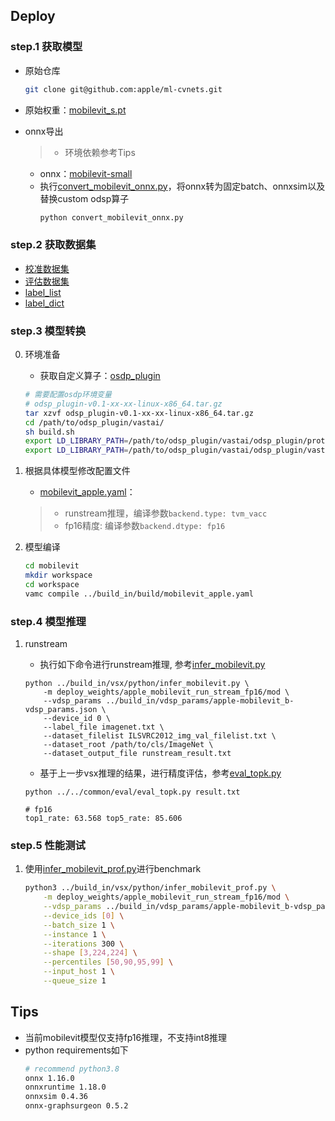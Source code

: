 ## Deploy
### step.1 获取模型
- 原始仓库
    ```bash
    git clone git@github.com:apple/ml-cvnets.git
    ```
- 原始权重：[mobilevit_s.pt](https://docs-assets.developer.apple.com/ml-research/models/cvnets/classification/mobilevit_s.pt)

- onnx导出
    > - 环境依赖参考Tips
    - onnx：[mobilevit-small](https://drive.google.com/drive/folders/10tZUDbEXoBvIAuEmvU3WDXuxLq50o23M?usp=sharing)
    - 执行[convert_mobilevit_onnx.py](./convert_mobilevit_onnx.py)，将onnx转为固定batch、onnxsim以及替换custom odsp算子
        ```bash
        python convert_mobilevit_onnx.py
        ```

### step.2 获取数据集
- [校准数据集](https:/image-net.org/challenges/LSVRC/2012/index.php)
- [评估数据集](https:/image-net.org/challenges/LSVRC/2012/index.php)
- [label_list](../../common/label/imagenet.txt)
- [label_dict](../../common/label/imagenet1000_clsid_to_human.txt)

### step.3 模型转换
0. 环境准备
    - 获取自定义算子：[osdp_plugin](http://devops.vastai.com/artifactProject/ai-release/version/AI_2.1_RC1/binary?page=1&limit=10)
    ```bash
    # 需要配置osdp环境变量
    # odsp_plugin-v0.1-xx-xx-linux-x86_64.tar.gz
    tar xzvf odsp_plugin-v0.1-xx-xx-linux-x86_64.tar.gz
    cd /path/to/odsp_plugin/vastai/
    sh build.sh
    export LD_LIBRARY_PATH=/path/to/odsp_plugin/vastai/odsp_plugin/protobuf/lib:$LD_LIBRARY_PATH
    export LD_LIBRARY_PATH=/path/to/odsp_plugin/vastai/odsp_plugin/vastai/lib:$LD_LIBRARY_PATH
    ```

1. 根据具体模型修改配置文件
    - [mobilevit_apple.yaml](../build_in/build/mobilevit_apple.yaml)：

    > - runstream推理，编译参数`backend.type: tvm_vacc`
    > - fp16精度: 编译参数`backend.dtype: fp16`

2. 模型编译

    ```bash
    cd mobilevit
    mkdir workspace
    cd workspace
    vamc compile ../build_in/build/mobilevit_apple.yaml
    ```

### step.4 模型推理
1. runstream
    - 执行如下命令进行runstream推理, 参考[infer_mobilevit.py](../build_in/vsx/python/infer_mobilevit.py)
    ```
    python ../build_in/vsx/python/infer_mobilevit.py \
        -m deploy_weights/apple_mobilevit_run_stream_fp16/mod \
        --vdsp_params ../build_in/vdsp_params/apple-mobilevit_b-vdsp_params.json \
        --device_id 0 \
        --label_file imagenet.txt \
        --dataset_filelist ILSVRC2012_img_val_filelist.txt \
        --dataset_root /path/to/cls/ImageNet \
        --dataset_output_file runstream_result.txt
    ```

    - 基于上一步vsx推理的结果，进行精度评估，参考[eval_topk.py](../../common/eval/eval_topk.py)
    ```
    python ../../common/eval/eval_topk.py result.txt
    ```

    ```
    # fp16
    top1_rate: 63.568 top5_rate: 85.606
    ```

### step.5 性能测试
1. 使用[infer_mobilevit_prof.py](../build_in/vsx/python/infer_mobilevit_prof.py)进行benchmark
    ```bash
    python3 ../build_in/vsx/python/infer_mobilevit_prof.py \
        -m deploy_weights/apple_mobilevit_run_stream_fp16/mod \
        --vdsp_params ../build_in/vdsp_params/apple-mobilevit_b-vdsp_params.json \
        --device_ids [0] \
        --batch_size 1 \
        --instance 1 \
        --iterations 300 \
        --shape [3,224,224] \
        --percentiles [50,90,95,99] \
        --input_host 1 \
        --queue_size 1

    ```

## Tips
- 当前mobilevit模型仅支持fp16推理，不支持int8推理
- python requirements如下
    ```bash
    # recommend python3.8
    onnx 1.16.0
    onnxruntime 1.18.0
    onnxsim 0.4.36
    onnx-graphsurgeon 0.5.2
    ```
